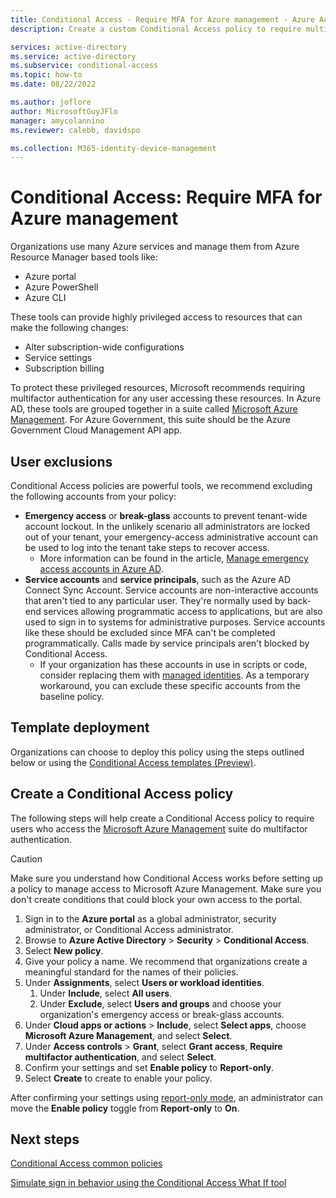 ```yaml
---
title: Conditional Access - Require MFA for Azure management - Azure Active Directory
description: Create a custom Conditional Access policy to require multifactor authentication for Azure management tasks

services: active-directory
ms.service: active-directory
ms.subservice: conditional-access
ms.topic: how-to
ms.date: 08/22/2022

ms.author: joflore
author: MicrosoftGuyJFlo
manager: amycolannino
ms.reviewer: calebb, davidspo

ms.collection: M365-identity-device-management
---
```

# Conditional Access: Require MFA for Azure management

Organizations use many Azure services and manage them from Azure Resource Manager based tools like:

* Azure portal
* Azure PowerShell
* Azure CLI

These tools can provide highly privileged access to resources that can make the following changes: 

- Alter subscription-wide configurations 
- Service settings
- Subscription billing

To protect these privileged resources, Microsoft recommends requiring multifactor authentication for any user accessing these resources. In Azure AD, these tools are grouped together in a suite called [Microsoft Azure Management](concept-conditional-access-cloud-apps.md#microsoft-azure-management). For Azure Government, this suite should be the Azure Government Cloud Management API app. 

## User exclusions

Conditional Access policies are powerful tools, we recommend excluding the following accounts from your policy:

* **Emergency access** or **break-glass** accounts to prevent tenant-wide account lockout. In the unlikely scenario all administrators are locked out of your tenant, your emergency-access administrative account can be used to log into the tenant take steps to recover access.
   * More information can be found in the article, [Manage emergency access accounts in Azure AD](../roles/security-emergency-access.md).
* **Service accounts** and **service principals**, such as the Azure AD Connect Sync Account. Service accounts are non-interactive accounts that aren't tied to any particular user. They're normally used by back-end services allowing programmatic access to applications, but are also used to sign in to systems for administrative purposes. Service accounts like these should be excluded since MFA can't be completed programmatically. Calls made by service principals aren't blocked by Conditional Access.
   * If your organization has these accounts in use in scripts or code, consider replacing them with [managed identities](../managed-identities-azure-resources/overview.md). As a temporary workaround, you can exclude these specific accounts from the baseline policy.

## Template deployment

Organizations can choose to deploy this policy using the steps outlined below or using the [Conditional Access templates (Preview)](concept-conditional-access-policy-common.md#conditional-access-templates-preview). 

## Create a Conditional Access policy

The following steps will help create a Conditional Access policy to require users who access the [Microsoft Azure Management](concept-conditional-access-cloud-apps.md#microsoft-azure-management) suite do multifactor authentication.

> [!CAUTION]
> Make sure you understand how Conditional Access works before setting up a policy to manage access to Microsoft Azure Management. Make sure you don't create conditions that could block your own access to the portal.

1. Sign in to the **Azure portal** as a global administrator, security administrator, or Conditional Access administrator.
1. Browse to **Azure Active Directory** > **Security** > **Conditional Access**.
1. Select **New policy**.
1. Give your policy a name. We recommend that organizations create a meaningful standard for the names of their policies.
1. Under **Assignments**, select **Users or workload identities**.
   1. Under **Include**, select **All users**.
   1. Under **Exclude**, select **Users and groups** and choose your organization's emergency access or break-glass accounts. 
1. Under **Cloud apps or actions** > **Include**, select **Select apps**, choose **Microsoft Azure Management**, and select **Select**.
1. Under **Access controls** > **Grant**, select **Grant access**, **Require multifactor authentication**, and select **Select**.
1. Confirm your settings and set **Enable policy** to **Report-only**.
1. Select **Create** to create to enable your policy.

After confirming your settings using [report-only mode](howto-conditional-access-insights-reporting.md), an administrator can move the **Enable policy** toggle from **Report-only** to **On**.

## Next steps

[Conditional Access common policies](concept-conditional-access-policy-common.md)

[Simulate sign in behavior using the Conditional Access What If tool](troubleshoot-conditional-access-what-if.md)
